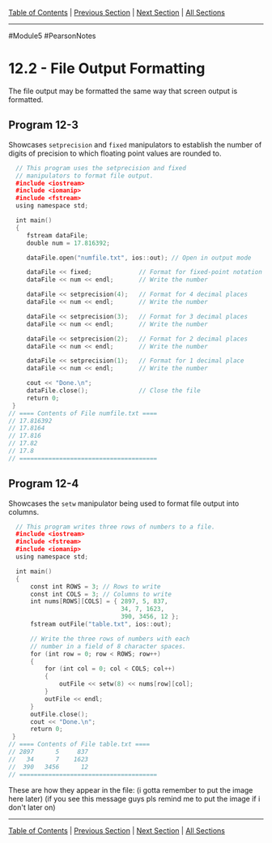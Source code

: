 [Table of Contents](/README.md) | [Previous Section](12.1%20-%20File%20Operations.md) | [Next Section](12.3%20-%20Passing%20File%20Stream%20Objects%20to%20Functions.md) | [All Sections](/Module%205/Pearson%20Notes/)
***
#Module5 #PearsonNotes 
# 12.2 - File Output Formatting
The file output may be formatted the same way that screen output is formatted.

## Program 12-3
Showcases `setprecision` and `fixed` manipulators to establish the number of digits of precision to which floating point values are rounded to.
```c++
  // This program uses the setprecision and fixed
  // manipulators to format file output.
  #include <iostream>
  #include <iomanip>
  #include <fstream>
  using namespace std;

  int main()
  {
     fstream dataFile;
     double num = 17.816392;

     dataFile.open("numfile.txt", ios::out); // Open in output mode

     dataFile << fixed;             // Format for fixed-point notation
     dataFile << num << endl;       // Write the number

     dataFile << setprecision(4);   // Format for 4 decimal places
     dataFile << num << endl;       // Write the number

     dataFile << setprecision(3);   // Format for 3 decimal places
     dataFile << num << endl;       // Write the number

     dataFile << setprecision(2);   // Format for 2 decimal places
     dataFile << num << endl;       // Write the number

     dataFile << setprecision(1);   // Format for 1 decimal place
     dataFile << num << endl;       // Write the number

     cout << "Done.\n";
     dataFile.close();              // Close the file
     return 0;
 }
// ==== Contents of File numfile.txt ====
// 17.816392
// 17.8164
// 17.816
// 17.82
// 17.8
// ======================================
```

## Program 12-4
Showcases the `setw` manipulator being used to format file output into columns.
```c++
  // This program writes three rows of numbers to a file.
  #include <iostream>
  #include <fstream>
  #include <iomanip>
  using namespace std;

  int main()
  {
      const int ROWS = 3; // Rows to write
      const int COLS = 3; // Columns to write
      int nums[ROWS][COLS] = { 2897, 5, 837,
                               34, 7, 1623,
                               390, 3456, 12 };
      fstream outFile("table.txt", ios::out);

      // Write the three rows of numbers with each
      // number in a field of 8 character spaces.
      for (int row = 0; row < ROWS; row++)
      {
          for (int col = 0; col < COLS; col++)
          {
              outFile << setw(8) << nums[row][col];
          }
          outFile << endl;
      }
      outFile.close();
      cout << "Done.\n";
      return 0;
 }
// ==== Contents of File table.txt ====
// 2897      5     837
//   34      7    1623
//  390   3456      12
// ======================================
```
These are how they appear in the file:
(i gotta remember to put the image here later)
(if you see this message guys pls remind me to put the image if i don't later on)
***
[Table of Contents](/README.md) | [Previous Section](12.1%20-%20File%20Operations.md) | [Next Section](12.3%20-%20Passing%20File%20Stream%20Objects%20to%20Functions.md) | [All Sections](/Module%205/Pearson%20Notes/)